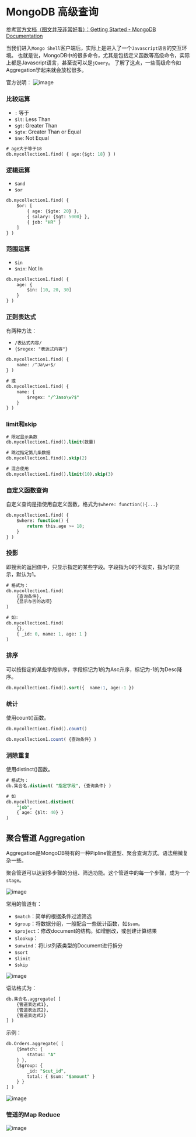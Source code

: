 # MongoDB 高级查询

[参考官方文档（图文并茂非常好看）：Getting Started - MongoDB Documentation](https://docs.mongodb.com/manual/tutorial/getting-started/)

当我们进入`Mongo Shell`客户端后，实际上是进入了一个`Javascript语言`的交互环境。
也就是说，MongoDB中的很多命令，尤其是包括定义函数等高级命令，实际上都是Javascript语言，甚至说可以是`jQuery`。
了解了这点，一些高级命令如Aggregation学起来就会放松很多。

官方说明：
![image](https://user-images.githubusercontent.com/14041622/48968553-19fc6a00-f02c-11e8-8da6-4e2af8928ee8.png)



### 比较运算
- `:` 等于
- `$lt`: Less Than
- `$gt`: Greater Than
- `$gte`: Greater Than or Equal
- `$ne`: Not Equal

```sql
# age大于等于18
db.mycollection1.find( { age:{$gt: 18} } )
```

### 逻辑运算
- `$and`
- `$or`

```sql
db.mycollection1.find( {
    $or: [
        { age: {$gte: 20} },
        { salary: {$gt: 5000} },
        { job: "HR" }
    ]
} )
```

### 范围运算
- `$in`
- `$nin`: Not In

```sql
db.mycollection1.find( {
    age: {
        $in: [10, 20, 30]
    }
} )
```

### 正则表达式
有两种方法：
- `/表达式内容/`
- `{$regex: "表达式内容"}`

```sql
db.mycollection1.find( {
    name: /^Ja\w+$/
} )

# 或
db.mycollection1.find( {
    name: {
        $regex: "/^Jaso\w?$"
    }
} )
```


### limit和skip

```sql
# 限定显示条数
db.mycollection1.find().limit(数量)

# 跳过指定第几条数据
db.mycollection1.find().skip(2)

# 混合使用
db.mycollection1.find().limit(10).skip(3)
```


### 自定义函数查询
自定义查询是指使用自定义函数，格式为`$where: function(){...}`

```sql
db.mycollection1.find( {
    $where: function() {
        return this.age >= 18;
    }
} )
```


### 投影

即搜索的返回值中，只显示指定的某些字段。字段指为0的不现实，指为1的显示，默认为1。

```sql
# 格式为：
db.mycollection1.find(
    {查询条件},
    {显示与否的选项}
)

# 如:
db.mycollection1.find(
    {},
    { _id: 0, name: 1, age: 1 }
)
```


### 排序

可以按指定的某些字段排序，字段标记为1的为Asc升序，标记为-1的为Desc降序。

```sql
db.mycollection1.find().sort({  name:1, age:-1 })
```


### 统计

使用count()函数。

```sql
db.mycollection1.find().count()

db.mycollection1.count( {查询条件} )
```

### 消除重复

使用distinct()函数。

```sql
# 格式为：
db.集合名.distinct( "指定字段", {查询条件} )

# 如
db.mycollection1.distinct( 
    "job", 
    { age: {$lt: 40} } 
)
```


## 聚合管道 Aggregation

Aggregation是MongoDB特有的一种Pipline管道型、聚合查询方式。语法稍微复杂一些。

聚合管道可以达到多步骤的分组、筛选功能。这个管道中的每一个步骤，成为一个`stage`。

![image](https://user-images.githubusercontent.com/14041622/48958429-d527f300-ef99-11e8-95ad-6189dd39b968.png)

常用的管道有：
- `$match`：简单的根据条件过滤筛选
- `$group`：将数据分组，一般配合一些统计函数，如`$sum`。
- `$project`：修改document的结构。如增删改，或创建计算结果
- `$lookup`：
- `$unwind`：将List列表类型的Document进行拆分
- `$sort`
- `$limit`
- `$skip`

![image](https://user-images.githubusercontent.com/14041622/48958279-e7edf800-ef98-11e8-8158-14b46fc3e500.png)


语法格式为：
```sql
db.集合名.aggregate( [
    {管道表达式1},
    {管道表达式2},
    {管道表达式2}
] )
```


示例：
```sql
db.Orders.aggregate( [
    {$match: {
        status: "A"
    } },
    {$group: {
        _id: "$cut_id",
        total: { $sum: "$amount" }
    } }
] )
```

![image](https://user-images.githubusercontent.com/14041622/48958121-26cf7e00-ef98-11e8-9401-f1227a869984.png)


### 管道的Map Reduce

![image](https://user-images.githubusercontent.com/14041622/48958413-baee1500-ef99-11e8-9412-f3920a3309a9.png)
